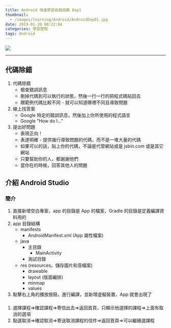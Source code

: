 ```yaml
---
title: Android 快速學習自我挑戰 Day1
thumbnail:
  - /images/learning/Android/AndroidDay01.jpg
date: 2019-01-20 00:22:04
categories: 學習歷程
tags: Android
---
```

<img src="/images/learning/Android/AndroidDay01.jpg">

***
## 代碼除錯
1. 代碼除錯
    - 檢查錯誤訊息
    - 刪掉代碼到可以執行的狀態，然後一行一行的把程式碼貼回去
    - 跟範例代碼比較不同 - 就可以知道哪裡不同且導致問題
2. 線上找答案
    - Google 特定的錯誤訊息，然後加上你所使用的程式語言
    - Google "How do I..."
3. 提出好問題
    - 表現正向！
    - 表達明確 - 提供幾行導致問題的代碼，而不是一堆大量的代碼
    - 如果可以的話，貼上你的代碼，不論是代管網站或是 jsbin.com 或是其它網站
    - 只要幫助你的人，都謝謝他們
    - 當你在的時候，回答其他人的問題
## 介紹 Android Studio
### 簡介
1. 直接新增空白專案，app 的目錄是 App 的檔案，Gradle 的目錄是定義編譯資料用的
2. app 目錄結構
    - manifests
        - AndroidManifest.xml (App 屬性檔案)
    - java
        - 主目錄
            - MainActivity
        - 測試目錄
    - res (resources，儲存圖片和音檔案)
        - drawable
        - layout (版面編排)
        - minmap
        - values
3. 點擊右上角的播放按鈕，進行編譯，並新增虛擬裝置，App 就會出現了
### 







1. 選擇課程=>確認課程=>寄信出去=>返回首頁，只顯示他選擇的課程=>上面有取消的選項
2. 點選取消=>確認取消=>寄送取消課程的信件=>返回首頁=>可以繼續選課程